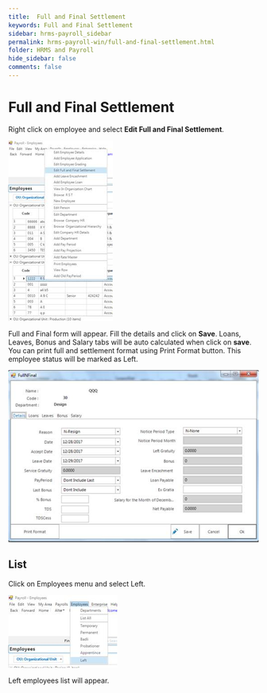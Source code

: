 ```yaml
---
title:  Full and Final Settlement
keywords: Full and Final Settlement
sidebar: hrms-payroll_sidebar
permalink: hrms-payroll-win/full-and-final-settlement.html
folder: HRMS and Payroll
hide_sidebar: false
comments: false
---
```


# Full and Final Settlement

 

Right click on employee and select **Edit Full and Final Settlement**.

![](/images/edit-fullnfinal.jpg)

Full and Final form will appear. Fill the details and click on **Save**. Loans, Leaves, Bonus and Salary tabs will be auto calculated when click on **save**.  You can print full and settlement format using Print Format button.  This employee status will be marked as Left.

![](/images/fullnfinal.jpg)

## List

Click on Employees menu and select Left.

![](/images/employee-menu-left.jpg)

Left employees list will appear.

 